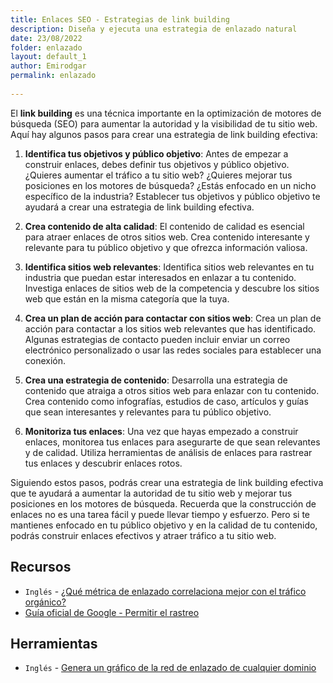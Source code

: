 ```yaml
---
title: Enlaces SEO - Estrategias de link building
description: Diseña y ejecuta una estrategia de enlazado natural
date: 23/08/2022
folder: enlazado
layout: default_1
author: Emirodgar
permalink: enlazado
  
---
```


El **link building** es una técnica importante en la optimización de motores de búsqueda (SEO) para aumentar la autoridad y la visibilidad de tu sitio web. Aquí hay algunos pasos para crear una estrategia de link building efectiva:

1. **Identifica tus objetivos y público objetivo**: Antes de empezar a construir enlaces, debes definir tus objetivos y público objetivo. ¿Quieres aumentar el tráfico a tu sitio web? ¿Quieres mejorar tus posiciones en los motores de búsqueda? ¿Estás enfocado en un nicho específico de la industria? Establecer tus objetivos y público objetivo te ayudará a crear una estrategia de link building efectiva.

2. **Crea contenido de alta calidad**: El contenido de calidad es esencial para atraer enlaces de otros sitios web. Crea contenido interesante y relevante para tu público objetivo y que ofrezca información valiosa.

3. **Identifica sitios web relevantes**: Identifica sitios web relevantes en tu industria que puedan estar interesados en enlazar a tu contenido. Investiga enlaces de sitios web de la competencia y descubre los sitios web que están en la misma categoría que la tuya.

4. **Crea un plan de acción para contactar con sitios web**: Crea un plan de acción para contactar a los sitios web relevantes que has identificado. Algunas estrategias de contacto pueden incluir enviar un correo electrónico personalizado o usar las redes sociales para establecer una conexión.

5. **Crea una estrategia de contenido**: Desarrolla una estrategia de contenido que atraiga a otros sitios web para enlazar con tu contenido. Crea contenido como infografías, estudios de caso, artículos y guías que sean interesantes y relevantes para tu público objetivo.

6. **Monitoriza tus enlaces**: Una vez que hayas empezado a construir enlaces, monitorea tus enlaces para asegurarte de que sean relevantes y de calidad. Utiliza herramientas de análisis de enlaces para rastrear tus enlaces y descubrir enlaces rotos.

Siguiendo estos pasos, podrás crear una estrategia de link building efectiva que te ayudará a aumentar la autoridad de tu sitio web y mejorar tus posiciones en los motores de búsqueda. Recuerda que la construcción de enlaces no es una tarea fácil y puede llevar tiempo y esfuerzo. Pero si te mantienes enfocado en tu público objetivo y en la calidad de tu contenido, podrás construir enlaces efectivos y atraer tráfico a tu sitio web.

<section id="cs_recursos"></section>


## Recursos

- `Inglés` - [¿Qué métrica de enlazado correlaciona mejor con el tráfico orgánico?](https://moz.com/blog/link-metric-serp-correlation-study)
- [Guía oficial de Google - Permitir el rastreo](https://developers.google.com/search/docs/crawling-indexing/links-crawlable?hl=es)


<section id="cs_herramientas"></section>

## Herramientas

- `Inglés` - [Genera un gráfico de la red de enlazado de cualquier dominio](https://www.semrush.com/blog/backlink-network-graph/)


<section id="cs_pr"></section>



